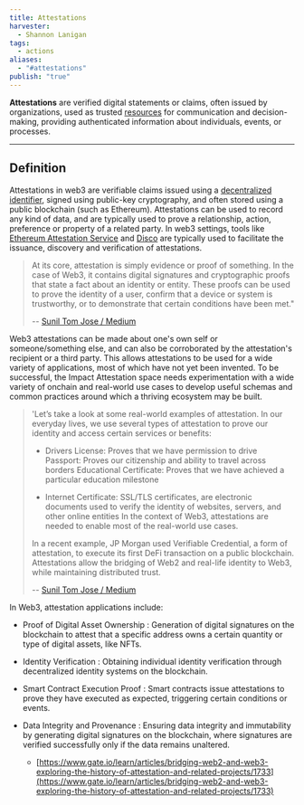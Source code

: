 ```yaml
---
title: Attestations
harvester:
  - Shannon Lanigan
tags:
  - actions
aliases:
  - "#attestations"
publish: "true"
---
```


**Attestations** are verified digital statements or claims, often issued by organizations, used as trusted [resources](./resources.md#) for communication and decision-making, providing authenticated information about individuals, events, or processes.

---

## Definition

Attestations in web3 are verifiable claims issued using a [decentralized identifier](https://en.wikipedia.org/wiki/Decentralized_identifier), signed using public-key cryptography, and often stored using a public blockchain (such as Ethereum). Attestations can be used to record any kind of data, and are typically used to prove a relationship, action, preference or property of a related party. In web3 settings, tools like [Ethereum Attestation Service](https://attest.org/) and [Disco](https://www.disco.xyz/) are typically used to facilitate the issuance, discovery and verification of attestations.

> At its core, attestation is simply evidence or proof of something. In the case of Web3, it contains digital signatures and cryptographic proofs that state a fact about an identity or entity. These proofs can be used to prove the identity of a user, confirm that a device or system is trustworthy, or to demonstrate that certain conditions have been met." 
>
> -- [Sunil Tom Jose / Medium](https://app.charmverse.io/allinforsport/impact-attestations-and-all-in-for-sport-6421807459525952)

Web3 attestations can be made about one's own self or someone/something else, and can also be corroborated by the attestation's recipient or a third party. This allows attestations to be used for a wide variety of applications, most of which have not yet been invented. To be successful, the Impact Attestation space needs experimentation with a wide variety of onchain and real-world use cases to develop useful schemas and common practices around which a thriving ecosystem may be built.

> 'Let’s take a look at some real-world examples of attestation. In our everyday lives, we use several types of attestation to prove our identity and access certain services or benefits:
>
> - Drivers License: Proves that we have permission to drive Passport: Proves our citizenship and ability to travel across borders Educational Certificate: Proves that we have achieved a particular education milestone
>
> - Internet Certificate: SSL/TLS certificates, are electronic documents used to verify the identity of websites, servers, and other online entities In the context of Web3, attestations are needed to enable most of the real-world use cases. 
>
> In a recent example, JP Morgan used Verifiable Credential, a form of attestation, to execute its first DeFi transaction on a public blockchain. Attestations allow the bridging of Web2 and real-life identity to Web3, while maintaining distributed trust. 
>
> -- [Sunil Tom Jose / Medium](https://app.charmverse.io/allinforsport/impact-attestations-and-all-in-for-sport-6421807459525952)

In Web3, attestation applications include:

- Proof of Digital Asset Ownership : Generation of digital signatures on the blockchain to attest that a specific address owns a certain quantity or type of digital assets, like NFTs.

- Identity Verification : Obtaining individual identity verification through decentralized identity systems on the blockchain.

- Smart Contract Execution Proof : Smart contracts issue attestations to prove they have executed as expected, triggering certain conditions or events.

- Data Integrity and Provenance : Ensuring data integrity and immutability by generating digital signatures on the blockchain, where signatures are verified successfully only if the data remains unaltered.

  - [https://www.gate.io/learn/articles/bridging-web2-and-web3-exploring-the-history-of-attestation-and-related-projects/1733](https://www.gate.io/learn/articles/bridging-web2-and-web3-exploring-the-history-of-attestation-and-related-projects/1733)